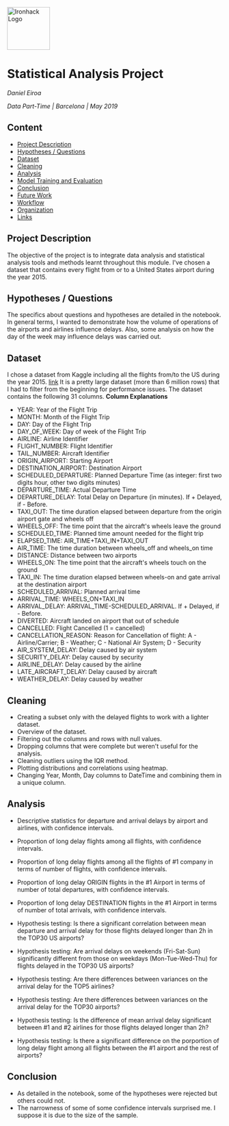 <img src="https://bit.ly/2VnXWr2" alt="Ironhack Logo" width="100"/>

# Statistical Analysis Project
*Daniel Eiroa*

*Data Part-Time | Barcelona | May 2019*

## Content
- [Project Description](#project-description)
- [Hypotheses / Questions](#hypotheses-/-questions)
- [Dataset](#dataset)
- [Cleaning](#cleaning)
- [Analysis](#analysis)
- [Model Training and Evaluation](#model-training-and-evaluation)
- [Conclusion](#conclusion)
- [Future Work](#future-work)
- [Workflow](#workflow)
- [Organization](#organization)
- [Links](#links)

<a name="project-description"></a>

## Project Description
The objective of the project is to integrate data analysis and statistical analysis tools and methods learnt throughout this module.
I've chosen a dataset that contains every flight from or to a United States airport during the year 2015. 

<a name="hypotheses-/-questions"></a>

## Hypotheses / Questions
The specifics about questions and hypotheses are detailed in the notebook.
In general terms, I wanted to demonstrate how the volume of operations of the airports and airlines influence delays. Also, some analysis on how the day of the week may influence delays was carried out.

<a name="dataset"></a>

## Dataset
I chose a dataset from Kaggle including all the flights from/to the US during the year 2015. [link](https://www.kaggle.com/usdot/flight-delays#flights.csv)
It is a pretty large dataset (more than 6 million rows) that I had to filter from the beginning for performance issues.
The dataset contains the following 31 columns.
**Column Explanations**
* YEAR: Year of the Flight Trip
* MONTH: Month of the Flight Trip
* DAY: Day of the Flight Trip
* DAY_OF_WEEK: Day of week of the Flight Trip
* AIRLINE: Airline Identifier
* FLIGHT_NUMBER: Flight Identifier
* TAIL_NUMBER: Aircraft Identifier
* ORIGIN_AIRPORT: Starting Airport
* DESTINATION_AIRPORT: Destination Airport
* SCHEDULED_DEPARTURE: Planned Departure Time (as integer: first two digits hour, other two digits minutes)
* DEPARTURE_TIME: Actual Departure Time
* DEPARTURE_DELAY: Total Delay on Departure (in minutes). If + Delayed, if - Before.
* TAXI_OUT: The time duration elapsed between departure from the origin airport gate and wheels off
* WHEELS_OFF: The time point that the aircraft's wheels leave the ground
* SCHEDULED_TIME: Planned time amount needed for the flight trip
* ELAPSED_TIME: AIR_TIME+TAXI_IN+TAXI_OUT
* AIR_TIME: The time duration between wheels_off and wheels_on time
* DISTANCE: Distance between two airports
* WHEELS_ON: The time point that the aircraft's wheels touch on the ground
* TAXI_IN: The time duration elapsed between wheels-on and gate arrival at the destination airport
* SCHEDULED_ARRIVAL: Planned arrival time
* ARRIVAL_TIME: WHEELS_ON+TAXI_IN
* ARRIVAL_DELAY: ARRIVAL_TIME-SCHEDULED_ARRIVAL. If + Delayed, if - Before.
* DIVERTED: Aircraft landed on airport that out of schedule
* CANCELLED: Flight Cancelled (1 = cancelled)
* CANCELLATION_REASON: Reason for Cancellation of flight: A - Airline/Carrier; B - Weather; C - National Air System; D - Security
* AIR_SYSTEM_DELAY: Delay caused by air system
* SECURITY_DELAY: Delay caused by security
* AIRLINE_DELAY: Delay caused by the airline
* LATE_AIRCRAFT_DELAY: Delay caused by aircraft
* WEATHER_DELAY: Delay caused by weather

<a name="cleaning"></a>

## Cleaning
* Creating a subset only with the delayed flights to work with a lighter dataset.
* Overview of the dataset.
* Filtering out the columns and rows with null values.
* Dropping columns that were complete but weren't useful for the analysis.
* Cleaning outliers using the IQR method.
* Plotting distributions and correlations using heatmap.
* Changing Year, Month, Day columns to DateTime and combining them in a unique column.

<a name="analysis"></a>

## Analysis
* Descriptive statistics for departure and arrival delays by airport and airlines, with confidence intervals.
* Proportion of long delay flights among all flights, with confidence intervals.
* Proportion of long delay flights among all the flights of #1 company in terms of number of flights, with confidence intervals.
* Proportion of long delay ORIGIN flights in the #1 Airport in terms of number of total departures, with confidence intervals.
* Proportion of long delay DESTINATION flights in the #1 Airport in terms of number of total arrivals, with confidence intervals.

* Hypothesis testing: Is there a significant correlation between mean departure and arrival delay for those flights delayed longer than 2h in the TOP30 US airports?
* Hypothesis testing: Are arrival delays on weekends (Fri-Sat-Sun) significantly different from those on weekdays (Mon-Tue-Wed-Thu) for flights delayed in the TOP30 US airports?
* Hypothesis testing: Are there differences between variances on the arrival delay for the TOP5 airlines?
* Hypothesis testing: Are there differences between variances on the arrival delay for the TOP30 airports?
* Hypothesis testing: Is the difference of mean arrival delay significant between #1 and #2 airlines for those flights delayed longer than 2h?
* Hypothesis testing: Is there a significant difference on the porportion of long delay flight among all flights between the #1 airport and the rest of airports?

<a name="conclusion"></a>

## Conclusion
* As detailed in the notebook, some of the hypotheses were rejected but others could not.
* The narrowness of some of some confidence intervals surprised me. I suppose it is due to the size of the sample.

